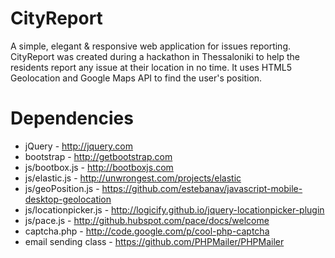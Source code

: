 CityReport
==========

A simple, elegant &amp; responsive web application for issues reporting. CityReport was created during a hackathon in Thessaloniki to help the residents report any issue at their location in no time. It uses HTML5 Geolocation and Google Maps API to find the user's position.


Dependencies
===========

 - jQuery - http://jquery.com
 - bootstrap - http://getbootstrap.com
 - js/bootbox.js - http://bootboxjs.com
 - js/elastic.js - http://unwrongest.com/projects/elastic
 - js/geoPosition.js - https://github.com/estebanav/javascript-mobile-desktop-geolocation
 - js/locationpicker.js - http://logicify.github.io/jquery-locationpicker-plugin
 - js/pace.js - http://github.hubspot.com/pace/docs/welcome
 - captcha.php - http://code.google.com/p/cool-php-captcha
 - email sending class - https://github.com/PHPMailer/PHPMailer
